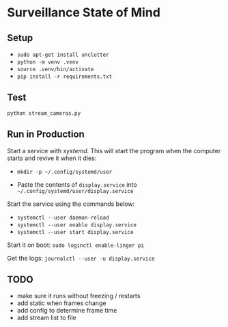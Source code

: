 # Surveillance State of Mind


## Setup

- `sudo apt-get install unclutter`
- `python -m venv .venv`
- `source .venv/bin/activate`
- `pip install -r requirements.txt`


## Test

`python stream_cameras.py`


## Run in Production

Start a service with *systemd*. This will start the program when the computer starts and revive it when it dies:

- `mkdir -p ~/.config/systemd/user`

- Paste the contents of `display.service` into `~/.config/systemd/user/display.service`

Start the service using the commands below:

- `systemctl --user daemon-reload`
- `systemctl --user enable display.service`
- `systemctl --user start display.service`

Start it on boot: `sudo loginctl enable-linger pi`

Get the logs: `journalctl --user -u display.service`


## TODO

- make sure it runs without freezing / restarts
- add static when frames change
- add config to determine frame time
- add stream list to file
